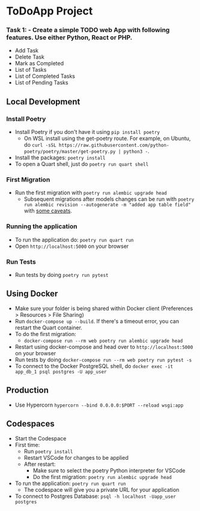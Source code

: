 # ToDoApp Project

### Task 1: - Create a simple TODO web App with following features. Use either Python, React or PHP.
- Add Task
- Delete Task
- Mark as Completed
- List of Tasks
- List of Completed Tasks
- List of Pending Tasks

## Local Development

### Install Poetry

- Install Poetry if you don't have it using `pip install poetry`
    - On WSL install using the get-poetry route. For example, on Ubuntu, do `curl -sSL https://raw.githubusercontent.com/python-poetry/poetry/master/get-poetry.py | python3 -`. 
- Install the packages: `poetry install`
- To open a Quart shell, just do `poetry run quart shell`

### First Migration

- Run the first migration with `poetry run alembic upgrade head`
  - Subsequent migrations after models changes can be run with `poetry run alembic revision --autogenerate -m "added app table field"` with [some caveats](https://alembic.sqlalchemy.org/en/latest/autogenerate.html#what-does-autogenerate-detect-and-what-does-it-not-detect).

### Running the application

- To run the application do: `poetry run quart run`
- Open `http://localhost:5000` on your browser

### Run Tests

- Run tests by doing `poetry run pytest`

## Using Docker

- Make sure your folder is being shared within Docker client (Preferences > Resources > File Sharing)
- Run `docker-compose up --build`. If there's a timeout error, you can restart the Quart container.
- To do the first migration:
  - `docker-compose run --rm web poetry run alembic upgrade head`
- Restart using docker-compose and head over to `http://localhost:5000` on your browser
- Run tests by doing `docker-compose run --rm web poetry run pytest -s`
- To connect to the Docker PostgreSQL shell, do `docker exec -it app_db_1 psql postgres -U app_user`

## Production

- Use Hypercorn `hypercorn --bind 0.0.0.0:$PORT --reload wsgi:app`

## Codespaces

- Start the Codespace
- First time:
  - Run `poetry install`
  - Restart VSCode for changes to be applied
  - After restart:
    - Make sure to select the poetry Python interpreter for VSCode
    - Do the first migration: `poetry run alembic upgrade head`
- To run the application: `poetry run quart run`
  - The codespace will give you a private URL for your application
- To connect to Postgres Database: `psql -h localhost -Uapp_user postgres`